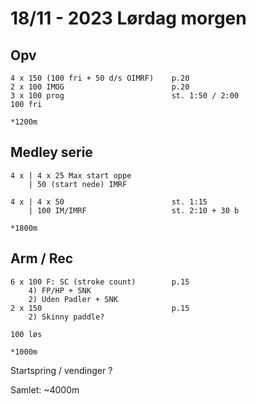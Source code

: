 # 18/11 - 2023 Lørdag morgen
## Opv
```
4 x 150 (100 fri + 50 d/s OIMRF)    p.20
2 x 100 IMOG                        p.20
3 x 100 prog                        st. 1:50 / 2:00
100 fri

*1200m
```

## Medley serie
```
4 x | 4 x 25 Max start oppe
    | 50 (start nede) IMRF

4 x | 4 x 50                        st. 1:15
    | 100 IM/IMRF                   st. 2:10 + 30 b

*1800m
```

## Arm / Rec
```
6 x 100 F: SC (stroke count)        p.15
    4) FP/HP + SNK
    2) Uden Padler + SNK
2 x 150                             p.15 
    2) Skinny paddle?

100 løs

*1000m
```

Startspring / vendinger ?

Samlet: ~4000m
